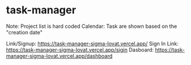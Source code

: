 # task-manager
Note: Project list is hard coded
Calendar: Task are shown based on the "creation date"

Link/Signup: https://task-manager-sigma-lovat.vercel.app/
Sign In Link: https://task-manager-sigma-lovat.vercel.app/sigin
Dasboard: https://task-manager-sigma-lovat.vercel.app/dashboard
